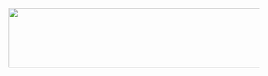 <a href="https://github.com/devxb/gitanimals">
  <img src="https://render.gitanimals.org/lines/DokPan?pet-id=1" width="1000" height="120"/>
</a>

